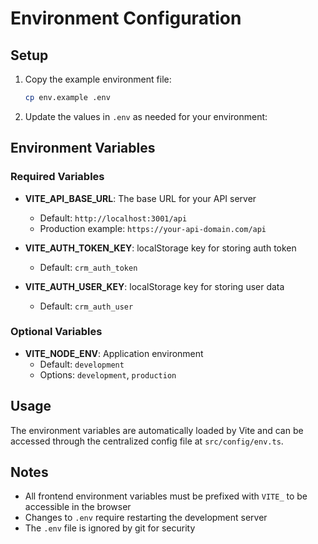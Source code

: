 # Environment Configuration

## Setup

1. Copy the example environment file:
   ```bash
   cp env.example .env
   ```

2. Update the values in `.env` as needed for your environment:

## Environment Variables

### Required Variables

- **VITE_API_BASE_URL**: The base URL for your API server
  - Default: `http://localhost:3001/api`
  - Production example: `https://your-api-domain.com/api`

- **VITE_AUTH_TOKEN_KEY**: localStorage key for storing auth token
  - Default: `crm_auth_token`

- **VITE_AUTH_USER_KEY**: localStorage key for storing user data
  - Default: `crm_auth_user`

### Optional Variables

- **VITE_NODE_ENV**: Application environment
  - Default: `development`
  - Options: `development`, `production`

## Usage

The environment variables are automatically loaded by Vite and can be accessed through the centralized config file at `src/config/env.ts`.

## Notes

- All frontend environment variables must be prefixed with `VITE_` to be accessible in the browser
- Changes to `.env` require restarting the development server
- The `.env` file is ignored by git for security 